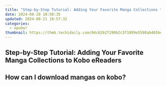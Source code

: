 ```yaml
---
title: "Step-by-Step Tutorial: Adding Your Favorite Manga Collections to Kobo eReaders"
date: 2024-08-20 10:50:35
updated: 2024-08-21 10:57:32
categories:
  - epubor
thumbnail: https://thmb.techidaily.com/04c62b2f290b2c5f1899e5598ab465be77832cb08688d450e39f1038f772602c.png
---
```


## Step-by-Step Tutorial: Adding Your Favorite Manga Collections to Kobo eReaders

## How can I download mangas on kobo?



<ins class="adsbygoogle"
     style="display:block"
     data-ad-format="autorelaxed"
     data-ad-client="ca-pub-7571918770474297"
     data-ad-slot="1223367746"></ins>



<ins class="adsbygoogle"
     style="display:block"
     data-ad-client="ca-pub-7571918770474297"
     data-ad-slot="8358498916"
     data-ad-format="auto"
     data-full-width-responsive="true"></ins>
